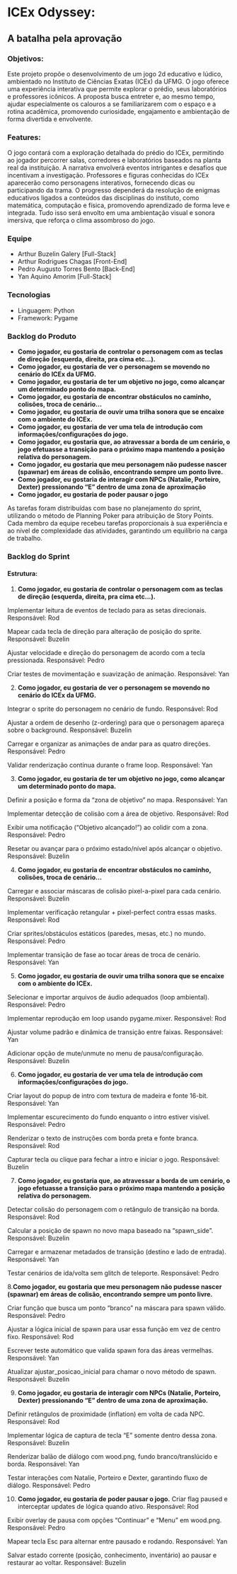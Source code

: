# ICEx Odyssey: 
## A batalha pela aprovação

### Objetivos:
Este projeto propõe o desenvolvimento de um jogo 2d educativo e lúdico, ambientado no Instituto de Ciências Exatas (ICEx) da UFMG. O jogo oferece uma experiência interativa que permite explorar o prédio, seus laboratórios e professores icônicos. A proposta busca entreter e, ao mesmo tempo, ajudar especialmente os calouros a se familiarizarem com o espaço e a rotina acadêmica, promovendo curiosidade, engajamento e ambientação de forma divertida e envolvente.

### Features:
O jogo contará com a exploração detalhada do prédio do ICEx, permitindo ao jogador percorrer salas, corredores e laboratórios baseados na planta real da instituição. A narrativa envolverá eventos intrigantes e desafios que incentivam a investigação. Professores e figuras conhecidas do ICEx aparecerão como personagens interativos, fornecendo dicas ou participando da trama. O progresso dependerá da resolução de enigmas educativos ligados a conteúdos das disciplinas do instituto, como matemática, computação e física, promovendo aprendizado de forma leve e integrada. Tudo isso será envolto em uma ambientação visual e sonora imersiva, que reforça o clima assombroso do jogo.

### Equipe
- Arthur Buzelin Galery [Full-Stack]
- Arthur Rodrigues Chagas [Front-End]
- Pedro Augusto Torres Bento [Back-End]
- Yan Aquino Amorim [Full-Stack]

### Tecnologias
- Linguagem: Python
- Framework: Pygame

### Backlog do Produto
- **Como jogador, eu gostaria de controlar o personagem com as teclas de direção (esquerda, direita, pra cima etc...).**
- **Como jogador, eu gostaria de ver o personagem se movendo no cenário do ICEx da UFMG.**
- **Como jogador, eu gostaria de ter um objetivo no jogo, como alcançar um determinado ponto do mapa.**
- **Como jogador, eu gostaria de encontrar obstáculos no caminho, colisões, troca de cenário...**
- **Como jogador, eu gostaria de ouvir uma trilha sonora que se encaixe com o ambiente do ICEx.**
- **Como jogador, eu gostaria de ver uma tela de introdução com informações/configurações do jogo.**
- **Como jogador, eu gostaria que, ao atravessar a borda de um cenário, o jogo efetuasse a transição para o próximo mapa mantendo a posição relativa do personagem.**
- **Como jogador, eu gostaria que meu personagem não pudesse nascer (spawnar) em áreas de colisão, encontrando sempre um ponto livre.**
- **Como jogador, eu gostaria de interagir com NPCs (Natalie, Porteiro, Dexter) pressionando “E” dentro de uma zona de aproximação**
- **Como jogador, eu gostaria de poder pausar o jogo**



As tarefas foram distribuídas com base no planejamento do sprint, utilizando o método de Planning Poker para atribuição de Story Points. Cada membro da equipe recebeu tarefas proporcionais à sua experiência e ao nível de complexidade das atividades, garantindo um equilíbrio na carga de trabalho.

### Backlog do Sprint
#### Estrutura:
1. **Como jogador, eu gostaria de controlar o personagem com as teclas de direção (esquerda, direita, pra cima etc...).**
   
Implementar leitura de eventos de teclado para as setas direcionais.
Responsável: Rod

Mapear cada tecla de direção para alteração de posição do sprite.
Responsável: Buzelin

Ajustar velocidade e direção do personagem de acordo com a tecla pressionada.
Responsável: Pedro

Criar testes de movimentação e suavização de animação.
Responsável: Yan

2. **Como jogador, eu gostaria de ver o personagem se movendo no cenário do ICEx da UFMG.**

Integrar o sprite do personagem no cenário de fundo.
Responsável: Rod

Ajustar a ordem de desenho (z-ordering) para que o personagem apareça sobre o background.
Responsável: Buzelin

Carregar e organizar as animações de andar para as quatro direções.
Responsável: Pedro

Validar renderização contínua durante o frame loop.
Responsável: Yan

3. **Como jogador, eu gostaria de ter um objetivo no jogo, como alcançar um determinado ponto do mapa.**

Definir a posição e forma da “zona de objetivo” no mapa.
Responsável: Yan

Implementar detecção de colisão com a área de objetivo.
Responsável: Rod

Exibir uma notificação (“Objetivo alcançado!”) ao colidir com a zona.
Responsável: Pedro

Resetar ou avançar para o próximo estado/nível após alcançar o objetivo.
Responsável: Buzelin

4. **Como jogador, eu gostaria de encontrar obstáculos no caminho, colisões, troca de cenário...**

Carregar e associar máscaras de colisão pixel-a-pixel para cada cenário.
Responsável: Buzelin

Implementar verificação retangular + pixel-perfect contra essas masks.
Responsável: Rod

Criar sprites/obstáculos estáticos (paredes, mesas, etc.) no mundo.
Responsável: Pedro

Implementar transição de fase ao tocar áreas de troca de cenário.
Responsável: Yan

5. **Como jogador, eu gostaria de ouvir uma trilha sonora que se encaixe com o ambiente do ICEx.**

Selecionar e importar arquivos de áudio adequados (loop ambiental).
Responsável: Pedro

Implementar reprodução em loop usando pygame.mixer.
Responsável: Rod

Ajustar volume padrão e dinâmica de transição entre faixas.
Responsável: Yan

Adicionar opção de mute/unmute no menu de pausa/configuração.
Responsável: Buzelin

6. **Como jogador, eu gostaria de ver uma tela de introdução com informações/configurações do jogo.**

Criar layout do popup de intro com textura de madeira e fonte 16-bit.
Responsável: Yan

Implementar escurecimento do fundo enquanto o intro estiver visível.
Responsável: Pedro

Renderizar o texto de instruções com borda preta e fonte branca.
Responsável: Rod

Capturar tecla ou clique para fechar a intro e iniciar o jogo.
Responsável: Buzelin

7. **Como jogador, eu gostaria que, ao atravessar a borda de um cenário, o jogo efetuasse a transição para o próximo mapa mantendo a posição relativa do personagem.**

Detectar colisão do personagem com o retângulo de transição na borda.
Responsável: Rod

Calcular a posição de spawn no novo mapa baseado na “spawn_side”.
Responsável: Buzelin

Carregar e armazenar metadados de transição (destino e lado de entrada).
Responsável: Yan

Testar cenários de ida/volta sem glitch de teleporte.
Responsável: Pedro

8.**Como jogador, eu gostaria que meu personagem não pudesse nascer (spawnar) em áreas de colisão, encontrando sempre um ponto livre.**

Criar função que busca um ponto “branco” na máscara para spawn válido.
Responsável: Pedro

Ajustar a lógica inicial de spawn para usar essa função em vez de centro fixo.
Responsável: Rod

Escrever teste automático que valida spawn fora das áreas vermelhas.
Responsável: Yan

Atualizar ajustar_posicao_inicial para chamar o novo método de spawn.
Responsável: Buzelin

9. **Como jogador, eu gostaria de interagir com NPCs (Natalie, Porteiro, Dexter) pressionando “E” dentro de uma zona de aproximação.**

Definir retângulos de proximidade (inflation) em volta de cada NPC.
Responsável: Rod

Implementar lógica de captura de tecla “E” somente dentro dessa zona.
Responsável: Buzelin

Renderizar balão de diálogo com wood.png, fundo branco/translúcido e borda.
Responsável: Yan

Testar interações com Natalie, Porteiro e Dexter, garantindo fluxo de diálogo.
Responsável: Pedro

10. **Como jogador, eu gostaria de poder pausar o jogo.**
Criar flag paused e interceptar updates de lógica quando ativo.
Responsável: Rod

Exibir overlay de pausa com opções “Continuar” e “Menu” em wood.png.
Responsável: Pedro

Mapear tecla Esc para alternar entre pausado e rodando.
Responsável: Yan

Salvar estado corrente (posição, conhecimento, inventário) ao pausar e restaurar ao voltar.
Responsável: Buzelin

